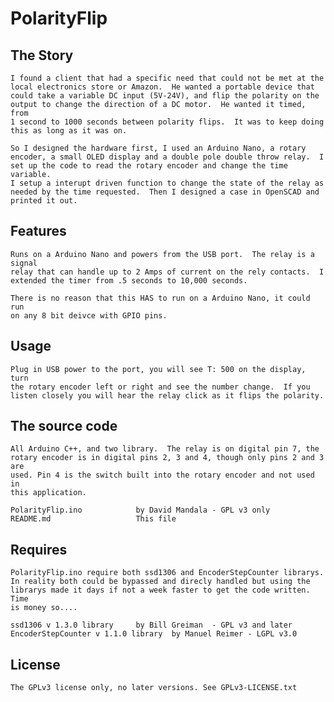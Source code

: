 PolarityFlip
=====

## The Story

    I found a client that had a specific need that could not be met at the
    local electronics store or Amazon.  He wanted a portable device that
    could take a variable DC input (5V-24V), and flip the polarity on the
    output to change the direction of a DC motor.  He wanted it timed, from
    1 second to 1000 seconds between polarity flips.  It was to keep doing
    this as long as it was on.

    So I designed the hardware first, I used an Arduino Nano, a rotary
    encoder, a small OLED display and a double pole double throw relay.  I
    set up the code to read the rotary encoder and change the time variable. 
    I setup a interupt driven function to change the state of the relay as
    needed by the time requested.  Then I designed a case in OpenSCAD and
    printed it out.

## Features

    Runs on a Arduino Nano and powers from the USB port.  The relay is a signal
    relay that can handle up to 2 Amps of current on the rely contacts.  I
    extended the timer from .5 seconds to 10,000 seconds.

    There is no reason that this HAS to run on a Arduino Nano, it could run
    on any 8 bit deivce with GPIO pins.

## Usage
    
    Plug in USB power to the port, you will see T: 500 on the display, turn
    the rotary encoder left or right and see the number change.  If you
    listen closely you will hear the relay click as it flips the polarity.

## The source code

    All Arduino C++, and two library.  The relay is on digital pin 7, the
    rotary encoder is in digital pins 2, 3 and 4, though only pins 2 and 3 are
    used. Pin 4 is the switch built into the rotary encoder and not used in
    this application.

    PolarityFlip.ino			by David Mandala - GPL v3 only
    README.md		    		This file
 
## Requires

    PolarityFlip.ino require both ssd1306 and EncoderStepCounter librarys. 
    In reality both could be bypassed and direcly handled but using the
    librarys made it days if not a week faster to get the code written. Time
    is money so....

    ssd1306 v 1.3.0 library		by Bill Greiman  - GPL v3 and later
    EncoderStepCounter v 1.1.0 library	by Manuel Reimer - LGPL v3.0

## License

    The GPLv3 license only, no later versions. See GPLv3-LICENSE.txt
